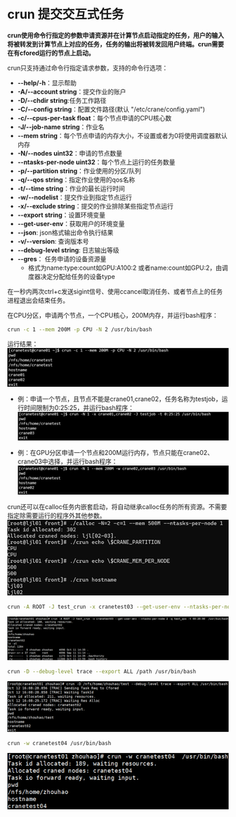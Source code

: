 # crun 提交交互式任务 #

**crun使用命令行指定的参数申请资源并在计算节点启动指定的任务，用户的输入将被转发到计算节点上对应的任务，任务的输出将被转发回用户终端。crun需要在有cfored运行的节点上启动。**

crun只支持通过命令行指定请求参数，支持的命令行选项：

- **--help/-h**：显示帮助
- **-A/--account string**：提交作业的账户
- **-D/--chdir string**:任务工作路径
- **-C/--config string**：配置文件路径(默认 "/etc/crane/config.yaml")
- **-c/--cpus-per-task float**：每个节点申请的CPU核心数
- **-J/--job-name string**：作业名
- **--mem string**：每个节点申请的内存大小，不设置或者为0将使用调度器默认内存
- **-N/--nodes uint32**：申请的节点数量
- **--ntasks-per-node uint32**：每个节点上运行的任务数量
- **-p/--partition string**：作业使用的分区/队列
- **-q/--qos string**：指定作业使用的qos名称
- **-t/--time string**：作业的最长运行时间
- **-w/--nodelist**：提交作业到指定节点运行
- **-x/--exclude string**：提交的作业排除某些指定节点运行
- **--export string**：设置环境变量
- **--get-user-env**：获取用户的环境变量
- **--json**: json格式输出命令执行结果
- **-v/--version**: 查询版本号
- **--debug-level string**: 日志输出等级
- **--gres**： 任务申请的设备资源量  
  - 格式为name:type:count如GPU:A100:2 或者name:count如GPU:2，由调度器决定分配给任务的设备type

在一秒内两次ctrl+c发送sigint信号、使用ccancel取消任务、或者节点上的任务进程退出会结束任务。

在CPU分区，申请两个节点，一个CPU核心，200M内存，并运行bash程序：

~~~bash
crun -c 1 --mem 200M -p CPU -N 2 /usr/bin/bash
~~~

运行结果：
![crun](../images/crun_c.png)

- 例：申请一个节点，且节点不能是crane01,crane02，任务名称为testjob，运行时间限制为0:25:25，并运行bash程序：
![crun_N](../images/crun_N.png)

- 例：在GPU分区申请一个节点和200M运行内存，节点只能在crane02、crane03中选择，并运行bash程序：
![crun_N](../images/crun_N_2.png)

crun还可以在calloc任务内嵌套启动，将自动继承calloc任务的所有资源。不需要指定除需要运行的程序外其他参数。
![crun](../images/calloc_N_c.png)

~~~bash
crun -A ROOT -J test_crun -x cranetest03 --get-user-env --ntasks-per-node 2 -q test_qos -t 00:20:00 /usr/bin/bash
~~~
![crun_A](../images/crun_A.png)

~~~bash
crun -D --debug-level trace --export ALL /path /usr/bin/bash
~~~
![crun_D](../images/crun_D.png)

~~~bash
crun -w cranetest04 /usr/bin/bash
~~~
![crun_w](../images/crun_w.png)
